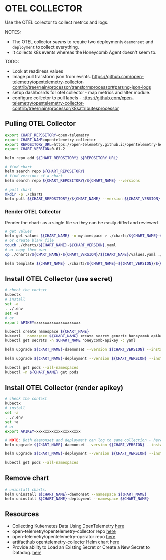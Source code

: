 # OTEL COLLECTOR

Use the OTEL collector to collect metrics and logs.  

NOTES:

* The OTEL collector *seems* to require two deployments `daemonset` and `deployment` to collect everything.  
* It collects k8s events whereas the Honeycomb Agent doesn't seem to.  

TODO:

* Look at readiness values  
* Image pull transform json from events.  https://github.com/open-telemetry/opentelemetry-collector-contrib/tree/main/processor/transformprocessor#parsing-json-logs
* setup dashboards for otel collector - map metrics and alter module.
* configure collector to pull labels - https://github.com/open-telemetry/opentelemetry-collector-contrib/tree/main/processor/k8sattributesprocessor

## Pulling OTEL Collector

```sh
export CHART_REPOSITORY=open-telemetry
export CHART_NAME=opentelemetry-collector
export REPOSITORY_URL=https://open-telemetry.github.io/opentelemetry-helm-charts
export CHART_VERSION=0.61.2
```

```sh
helm repo add ${CHART_REPOSITORY} ${REPOSITORY_URL}

# find chart
helm search repo ${CHART_REPOSITORY}
# find versions of a chart 
helm search repo ${CHART_REPOSITORY}/${CHART_NAME} --versions

# pull chart
mkdir -p ./charts
helm pull ${CHART_REPOSITORY}/${CHART_NAME} --version ${CHART_VERSION} --untar --untardir ./charts/${CHART_NAME}-${CHART_VERSION}
```

### Render OTEL Collector

Render the charts as a single file so they can be easily diffed and reviewed.  

```sh
# get values 
helm get values ${CHART_NAME} -n mynamespace > ./charts/${CHART_NAME}-${CHART_VERSION}.yaml
# or create blank file
touch ./charts/${CHART_NAME}-${CHART_VERSION}.yaml
# or copy them over
cp ./charts/${CHART_NAME}-${CHART_VERSION}/${CHART_NAME}/values.yaml ./charts/${CHART_NAME}-${CHART_VERSION}/${CHART_NAME}-values.yaml

helm template ${CHART_NAME} ./charts/${CHART_NAME}-${CHART_VERSION}/${CHART_NAME} -f ./charts/${CHART_NAME}-${CHART_VERSION}/${CHART_NAME}-values.yaml --namespace kube-system --set mode=daemonset > ./charts/${CHART_NAME}-${CHART_VERSION}-test.yaml
```

## Install OTEL Collector (use secret)

```sh
# check the context
kubectx
# install
set -a
. ./.env
set +a
# or
export APIKEY=xxxxxxxxxxxxxxxxxxxx

kubectl create namespace ${CHART_NAME}     
kubectl --namespace ${CHART_NAME} create secret generic honeycomb-apikey --from-literal=HONEYCOMB_APIKEY=${APIKEY}
kubectl get secrets -n $CHART_NAME honeycomb-apikey -o yaml

helm upgrade ${CHART_NAME}-daemonset --version ${CHART_VERSION} --install ${CHART_REPOSITORY}/${CHART_NAME} -f ./opentelemetry-collector-daemon-values.yaml --namespace ${CHART_NAME} --create-namespace --set "config.exporters.otlp.headers.X-Honeycomb-Dataset=otel-collector-data"

helm upgrade ${CHART_NAME}-deployment --version ${CHART_VERSION} --install ${CHART_REPOSITORY}/${CHART_NAME} -f ./opentelemetry-collector-deployment-values.yaml --namespace ${CHART_NAME} --create-namespace --set "config.exporters.otlp.headers.X-Honeycomb-Dataset=otel-collector-data"

kubectl get pods --all-namespaces
kubectl -n ${CHART_NAME} get pods
```

## Install OTEL Collector (render apikey)

```sh
# check the context
kubectx
# install
set -a
. ./.env
set +a
# or
export APIKEY=xxxxxxxxxxxxxxxxxxxx

# NOTE: Both daemonset and deployment can log to same collection - here they are different.
helm upgrade ${CHART_NAME}-daemonset --version ${CHART_VERSION} --install ${CHART_REPOSITORY}/${CHART_NAME} -f ./opentelemetry-collector-daemon-values.yaml --namespace ${CHART_NAME} --create-namespace --set "config.exporters.otlp.headers.X-Honeycomb-Team=$APIKEY,config.exporters.otlp.headers.X-Honeycomb-Dataset=otel-collector-data-daemonset"

helm upgrade ${CHART_NAME}-deployment --version ${CHART_VERSION} --install ${CHART_REPOSITORY}/${CHART_NAME} -f ./opentelemetry-collector-deployment-values.yaml --namespace ${CHART_NAME} --create-namespace --set "config.exporters.otlp.headers.X-Honeycomb-Team=$APIKEY,config.exporters.otlp.headers.X-Honeycomb-Dataset=otel-collector-data-deployment"

kubectl get pods --all-namespaces
```

## Remove chart

```sh
# uninstall charts.
helm uninstall ${CHART_NAME}-daemonset --namespace ${CHART_NAME}
helm uninstall ${CHART_NAME}-deployment --namespace ${CHART_NAME}
```

## Resources

* Collecting Kubernetes Data Using OpenTelemetry [here](https://www.honeycomb.io/blog/kubernetes-collector-opentelemetry)  
* open-telemetry/opentelemetry-collector repo [here](https://github.com/open-telemetry/opentelemetry-collector)  
* open-telemetry/opentelemetry-operator repo [here](https://github.com/open-telemetry/opentelemetry-operator)  
* artifacthub opentelemetry-collector Helm chart [here](https://artifacthub.io/packages/helm/opentelemetry-helm/opentelemetry-collector)  
* Provide ability to Load an Existing Secret or Create a New Secret to Datadog. [here](https://github.com/open-telemetry/opentelemetry-helm-charts/issues/31)  
